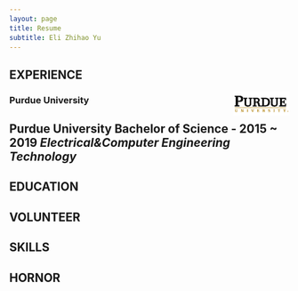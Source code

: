 ```yaml
---
layout: page
title: Resume
subtitle: Eli Zhihao Yu
---
```


## EXPERIENCE

<img src="/img/resume/purdue.png" class = "lazyload" style="vertical-align:top; width:20%; float:right;">

### Purdue University
**Purdue University**
Bachelor of Science - 2015 ~ 2019
*Electrical&Computer Engineering Technology*
---

## EDUCATION

## VOLUNTEER

## SKILLS

## HORNOR